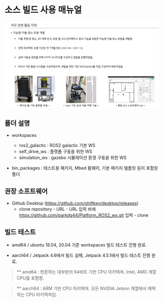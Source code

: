 소스 빌드 사용 매뉴얼
=================

![그림1](/pictures/1.png)

## 폴더 설명

- workspaces
    - ros2_galactic : ROS2 galactic 기본 WS
    - self_drive_ws : 플랫폼 구동을 위한 WS
    - simulation_ws : gazebo 시뮬레이션 환경 구동을 위한 WS

- bin_packages : 테스트용 패키지, Mbed 펌웨어, 기본 패키지 템플릿 등이 포함된 폴더

## 권장 소프트웨어
- Github Desktop (https://github.com/shiftkey/desktop/releases)
    - clone repository - URL - URL 입력 바에 https://github.com/parkdg44/Platform_ROS2_ws.git 입력 - clone

## 빌드 테스트

- amd64 / ubuntu 18.04, 20.04   기준 workspaces 빌드 테스트 진행 완료.

- aarch64 / Jetpack 4.6에서 빌드 실패, Jetpack 4.5.1에서 빌드 테스트 진행 완료.

>   ** amd64 : 현존하는 대부분의 64비트 기반 CPU 아키텍쳐. Intel, AMD 계열 CPU를 포함함.

>   ** aarch64 : ARM 기반 CPU 아키텍쳐. 모든 NVIDIA Jetson 계열에서 채택하는 CPU 아키텍쳐임.
